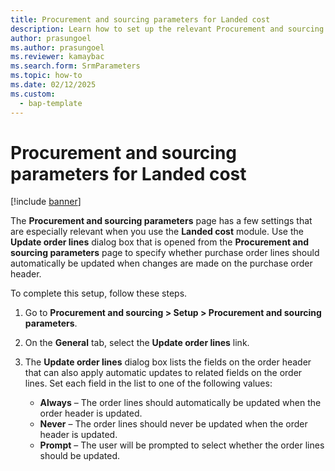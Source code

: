 ```yaml
---
title: Procurement and sourcing parameters for Landed cost
description: Learn how to set up the relevant Procurement and sourcing parameters when you use the Landed cost module, including a step-by-step process.
author: prasungoel 
ms.author: prasungoel 
ms.reviewer: kamaybac
ms.search.form: SrmParameters
ms.topic: how-to
ms.date: 02/12/2025
ms.custom: 
  - bap-template
---
```


# Procurement and sourcing parameters for Landed cost

[!include [banner](../../includes/banner.md)]

The **Procurement and sourcing parameters** page has a few settings that are especially relevant when you use the **Landed cost** module. Use the **Update order lines** dialog box that is opened from the **Procurement and sourcing parameters** page to specify whether purchase order lines should automatically be updated when changes are made on the purchase order header.

To complete this setup, follow these steps.

1. Go to **Procurement and sourcing \> Setup \> Procurement and sourcing parameters**.
1. On the **General** tab, select the **Update order lines** link.
1. The **Update order lines** dialog box lists the fields on the order header that can also apply automatic updates to related fields on the order lines. Set each field in the list to one of the following values:

    - **Always** – The order lines should automatically be updated when the order header is updated.
    - **Never** – The order lines should never be updated when the order header is updated.
    - **Prompt** – The user will be prompted to select whether the order lines should be updated.

